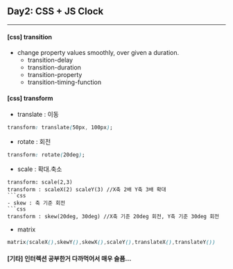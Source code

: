 ## Day2: CSS + JS Clock

---

#### [css] transition

- change property values smoothly, over given a duration.
  - transition-delay
  - transition-duration
  - transition-property
  - transition-timing-function

#### [css] transform

- translate : 이동

```css
transform: translate(50px, 100px);
```

- rotate : 회전

```css
transform: rotate(20deg);
```

- scale : 확대.축소

````
transform: scale(2,3)
transform : scaleX(2) scaleY(3) //X축 2배 Y축 3배 확대
```css
- skew : 축 기준 회전
```css
transform : skew(20deg, 30deg) //X축 기준 20deg 회전, Y축 기준 30deg 회전
````

- matrix

```css
matrix(scaleX(),skewY(),skewX(),scaleY(),translateX(),translateY())
```

#### [기타] 인터렉션 공부한거 다까먹어서 매우 슬픔...

